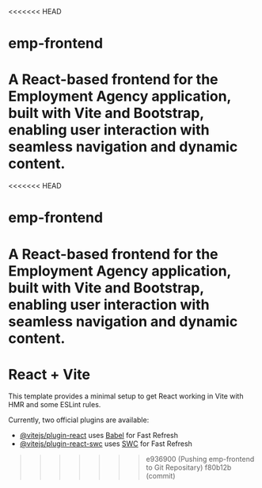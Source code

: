<<<<<<< HEAD
# emp-frontend
A React-based frontend for the Employment Agency application, built with Vite and Bootstrap, enabling user interaction with seamless navigation and dynamic content.
=======
<<<<<<< HEAD
# emp-frontend
A React-based frontend for the Employment Agency application, built with Vite and Bootstrap, enabling user interaction with seamless navigation and dynamic content.
=======
# React + Vite

This template provides a minimal setup to get React working in Vite with HMR and some ESLint rules.

Currently, two official plugins are available:

- [@vitejs/plugin-react](https://github.com/vitejs/vite-plugin-react/blob/main/packages/plugin-react/README.md) uses [Babel](https://babeljs.io/) for Fast Refresh
- [@vitejs/plugin-react-swc](https://github.com/vitejs/vite-plugin-react-swc) uses [SWC](https://swc.rs/) for Fast Refresh
>>>>>>> e936900 (Pushing emp-frontend to Git Repositary)
>>>>>>> f80b12b (commit)

